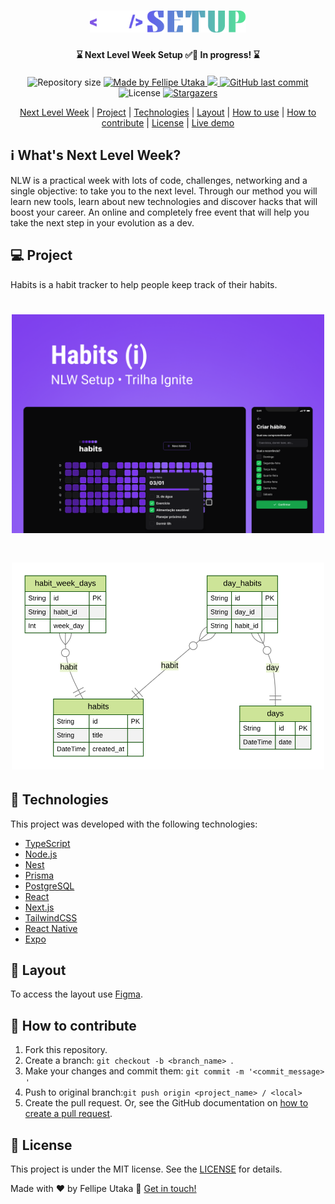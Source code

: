<h1 align="center">
  <img
    alt="Next Level Week Setup logo"
    title="#NextLevelWeek"
    src=".github/nlw-setup-logo.svg"
    width="250px"
  />
</h1>

<h4 align="center">⌛ Next Level Week Setup ✅🚀 In progress! ⌛</h4>
<p align="center">
  <img
    alt="Repository size"
    src="https://img.shields.io/github/repo-size/fellipeutaka/nlw-setup"
  />
  <a href="https://www.linkedin.com/in/fellipeutaka/">
    <img
      alt="Made by Fellipe Utaka"
      src="https://img.shields.io/badge/made%20by-Fellipe%20Utaka-%2304D361"
    />
  </a>
  <a aria-label="In Progress" href="https://lp.rocketseat.com.br/nlw">
    <img
      src="https://img.shields.io/badge/NLW-In%20Progress-yellow?logo=data:image/png;base64,iVBORw0KGgoAAAANSUhEUgAAABAAAAAQCAMAAAAoLQ9TAAAALVBMVEVHcExxWsF0XMJzXMJxWcFsUsD///9jRrzY0u6Xh9Gsn9n39fyMecy0qd2bjNJWBT0WAAAABHRSTlMA2Do606wF2QAAAGlJREFUGJVdj1cWwCAIBLEsRU3uf9xobDH8+GZwUYi8i6ucJwrxKE+7D0G9Q4vlYqtmCSjndr4CgCgzlyFgfKfKCVO0LrPKjmiqMxGXkJwNnXskqWG+1oSM+BSwD8f29YLNjvx/OQrn+g99oQSoNmt3PgAAAABJRU5ErkJggg=="
    />
  </a>
  <a href="https://github.com/fellipeutaka/nlw-setup/commits/master">
    <img
      alt="GitHub last commit"
      src="https://img.shields.io/github/last-commit/fellipeutaka/nlw-setup"
    />
  </a>
  <img
    alt="License"
    src="https://img.shields.io/badge/license-MIT-brightgreen"
  />
  <a href="https://github.com/fellipeutaka/nlw-setup/stargazers">
    <img
      alt="Stargazers"
      src="https://img.shields.io/github/stars/fellipeutaka/nlw-setup?style=social"
    />
  </a>
</p>

<p align="center">
  <a href="#-nlw">Next Level Week</a> | <a href="#-project">Project</a> |
  <a href="#rocket-Technologies">Technologies</a> |
  <a href="#-layout">Layout</a> | <a href="#-how-to-use">How to use</a> |
  <a href="#-how-to-contribute">How to contribute</a> |
  <a href="#memo-license">License</a> |
  <a href="https://fellipeutaka-nlwsetup.vercel.app/">Live demo</a>
</p>

## ℹ️ What's Next Level Week?

NLW is a practical week with lots of code, challenges, networking and a single objective: to take you to the next level.
Through our method you will learn new tools, learn about new technologies and discover hacks that will boost your career.
An online and completely free event that will help you take the next step in your evolution as a dev.

## 💻 Project

Habits is a habit tracker to help people keep track of their habits.

<h1 align="center">
  <img alt="Example" title="Example" src=".github/cover.png" width="500px" />
</h1>

<h1 align="center">
  <img alt="ERD" title="ERD" src=".github/ERD.svg" width="500px" />
</h1>

## 🚀 Technologies

This project was developed with the following technologies:

- [TypeScript][ts]
- [Node.js][node]
- [Nest][nest]
- [Prisma][prisma]
- [PostgreSQL][postgresql]
- [React][react]
- [Next.js][next]
- [TailwindCSS][tailwind]
- [React Native][rn]
- [Expo][expo]

## 🔖 Layout

To access the layout use [Figma][figma].

## 🤔 How to contribute

1. Fork this repository.
2. Create a branch: `git checkout -b <branch_name> `.
3. Make your changes and commit them: `git commit -m '<commit_message> '`
4. Push to original branch:`git push origin <project_name> / <local>`
5. Create the pull request. Or, see the GitHub documentation on [how to create a pull request][pr].

## 📝 License

This project is under the MIT license. See the [LICENSE](https://github.com/fellipeutaka/nlw-setup/blob/main/LICENSE) for details.

Made with ♥ by Fellipe Utaka 👋 [Get in touch!](https://www.linkedin.com/in/fellipeutaka/)

[figma]: https://www.figma.com/file/wRUFakZUUw46TwyrsHY6qC/Habits-(i)-(Community)?node-id=6%3A343&t=7MSUditkFuVZM6er-0
[pr]: https://help.github.com/en/github/collaborating-with-issues-and-pull-requests/creating-a-pull-request
[node]: https://nodejs.org/
[nest]: https://nestjs.com/
[prisma]: https://www.prisma.io/
[postgresql]: https://www.postgresql.org/
[ts]: https://www.typescriptlang.org/
[expo]: https://expo.dev/
[react]: https://reactjs.org
[next]: https://nextjs.org/
[tailwind]: https://tailwindcss.com/
[rn]: https://reactnative.dev/
